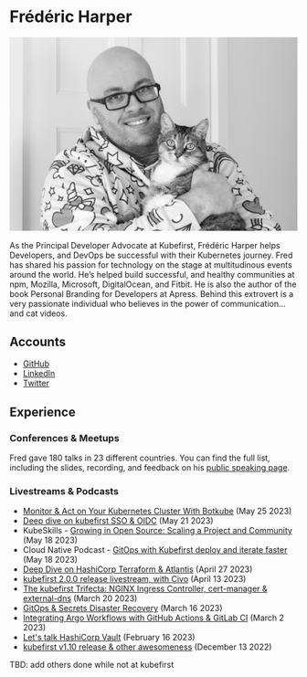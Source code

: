 # Frédéric Harper

![Frédéric Harper smiling with his cat in his hands](../pictures/fred.jpeg)

As the Principal Developer Advocate at Kubefirst, Frédéric Harper helps Developers, and DevOps be successful with their Kubernetes journey. Fred has shared his passion for technology on the stage at multitudinous events around the world. He’s helped build successful, and healthy communities at npm, Mozilla, Microsoft, DigitalOcean, and Fitbit. He is also the author of the book Personal Branding for Developers at Apress. Behind this extrovert is a very passionate individual who believes in the power of communication... and cat videos.

## Accounts

- [GitHub](https://github.com/fharper)
- [LinkedIn](https://www.linkedin.com/in/fredericharper)
- [Twitter](https://twitter.com/fharper)

## Experience

### Conferences & Meetups

Fred gave 180 talks in 23 different countries. You can find the full list, including the slides, recording, and feedback on his [public speaking page](https://fred.dev/speaking/).

### Livestreams & Podcasts

- [Monitor & Act on Your Kubernetes Cluster With Botkube](https://www.youtube.com/watch?v=RLmU472lync) (May 25 2023)
- [Deep dive on kubefirst SSO & OIDC](https://www.youtube.com/watch?v=lmrHHrM2Jts) (May 21 2023)
- KubeSkills - [Growing in Open Source: Scaling a Project and Community](https://www.youtube.com/watch?v=NMZxuazgaRM) (May 18 2023)
- Cloud Native Podcast - [GitOps with Kubefirst deploy and iterate faster](https://www.youtube.com/watch?v=OIJqNX-jQTc) (May 18 2023)
- [Deep Dive on HashiCorp Terraform & Atlantis](https://www.youtube.com/watch?v=g-9_dQUzN4o) (April 27 2023)
- [kubefirst 2.0.0 release livestream, with Civo](https://www.youtube.com/watch?v=l0MRtWbbiDk) (April 13 2023)
- [The kubefirst Trifecta: NGINX Ingress Controller, cert-manager & external-dns](https://www.youtube.com/watch?v=o6dt-2Dp1xE) (March 20 2023)
- [GitOps & Secrets Disaster Recovery](https://www.youtube.com/watch?v=7pt2P8Pv8a4) (March 16 2023)
- [Integrating Argo Workflows with GitHub Actions & GitLab CI](https://www.youtube.com/watch?v=4VrgjdlpCmo) (March 2 2023)
- [Let's talk HashiCorp Vault](https://www.youtube.com/watch?v=vczxh0SH5Hk) (February 16 2023)
- [kubefirst v1.10 release & other awesomeness](https://www.youtube.com/watch?v=cjbWbyWCI4Q) (December 13 2022)

TBD: add others done while not at kubefirst
